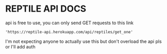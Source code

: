 # REPTILE API DOCS

api is free to use, you can only send GET requests to this link

```
'https://reptile-api.herokuapp.com/api/reptiles/get_one'

```

I'm not expecting anyone to actually use this but don't overload the api pls or I'll add auth
